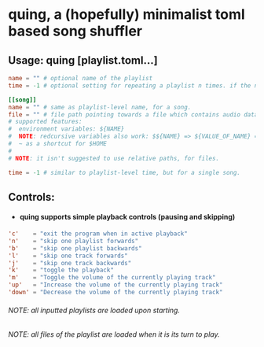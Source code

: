 # quing, a (hopefully) minimalist toml based song shuffler

## Usage: quing [playlist.toml...]
```toml
name = "" # optional name of the playlist
time = -1 # optional setting for repeating a playlist n times. if the number is below zero, it'll repeat infinitely

[[song]]
name = "" # same as playlist-level name, for a song.
file = "" # file path pointing towards a file which contains audio data.
# supported features:
#  environment variables: ${NAME}
#  NOTE: redcursive variables also work: $${NAME} => ${VALUE_OF_NAME} => {VALUE_OF_VALUE_OF_NAME}
#  ~ as a shortcut for $HOME
#
# NOTE: it isn't suggested to use relative paths, for files.

time = -1 # similar to playlist-level time, but for a single song.
```

## Controls:
- #### quing supports simple playback controls (pausing and skipping)
```toml
'c'    = "exit the program when in active playback"
'n'    = "skip one playlist forwards"
'b'    = "skip one playlist backwards"
'l'    = "skip one track forwards"
'j'    = "skip one track backwards"
'k'    = "toggle the playback"
'm'    = "Toggle the volume of the currently playing track"
'up'   = "Increase the volume of the currently playing track"
'down' = "Decrease the volume of the currently playing track"
```

###### NOTE: all inputted playlists are loaded upon starting.
###### NOTE: all files of the playlist are loaded when it is its turn to play.
